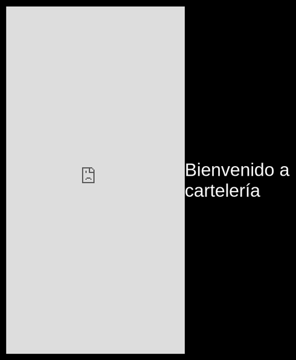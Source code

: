 <!DOCTYPE html>
<html lang="es">
<head>
  <meta charset="UTF-8">
  <meta name="viewport" content="width=device-width, initial-scale=1.0">
  <title>Cartelería</title>
  <style>
    body {
      background-color: #000;
      color: #fff;
      font-family: Arial, sans-serif;
      display: flex;
      align-items: center;
      justify-content: center;
      height: 100vh;
      margin: 0;
      font-size: 3em;
    }
  </style>
  <iframe width="600" height="920"
  src="https://lookerstudio.google.com/embed/reporting/…/page/…"
  frameborder="0" style="border:0" allowfullscreen>
  </iframe>
</head>
<body>
  Bienvenido a cartelería
</body>
</html>
